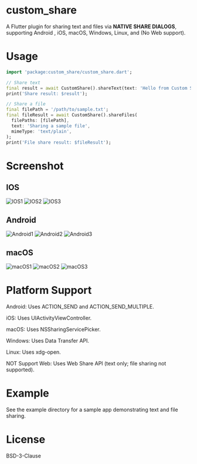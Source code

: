 # custom_share

A Flutter plugin for sharing text and files via **NATIVE SHARE DIALOGS**, supporting Android , iOS, macOS, Windows, Linux, and (No Web support).

# Usage

```dart
import 'package:custom_share/custom_share.dart';

// Share text
final result = await CustomShare().shareText(text: 'Hello from Custom Share!');
print('Share result: $result');

// Share a file
final filePath = '/path/to/sample.txt';
final fileResult = await CustomShare().shareFiles(
  filePaths: [filePath],
  text: 'Sharing a sample file',
  mimeType: 'text/plain',
);
print('File share result: $fileResult');
```
# Screenshot

## IOS
![IOS1](example/assets/IOS1.png "IOS1")
![IOS2](example/assets/IOS2.png "IOS2")
![IOS3](example/assets/IOS3.png "IOS3")
## Android
![Android1](example/assets/Android1.png "Android1")
![Android2](example/assets/Android2.png "Android2")
![Android3](example/assets/Android3.png "Android3")
## macOS
![macOS1](example/assets/macOS1.png "macOS1")
![macOS2](example/assets/macOS2.png "macOS2")
![macOS3](example/assets/macOS3.png "macOS3")

# Platform Support

Android: Uses ACTION_SEND and ACTION_SEND_MULTIPLE.

iOS: Uses UIActivityViewController.

macOS: Uses NSSharingServicePicker.

Windows: Uses Data Transfer API.

Linux: Uses xdg-open.

NOT Support Web: Uses Web Share API (text only; file sharing not supported).

# Example

See the example directory for a sample app demonstrating text and file sharing.

# License

BSD-3-Clause
